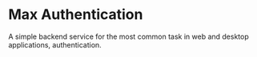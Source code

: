 # Max Authentication

A simple backend service for the most common task in web and desktop applications, authentication.